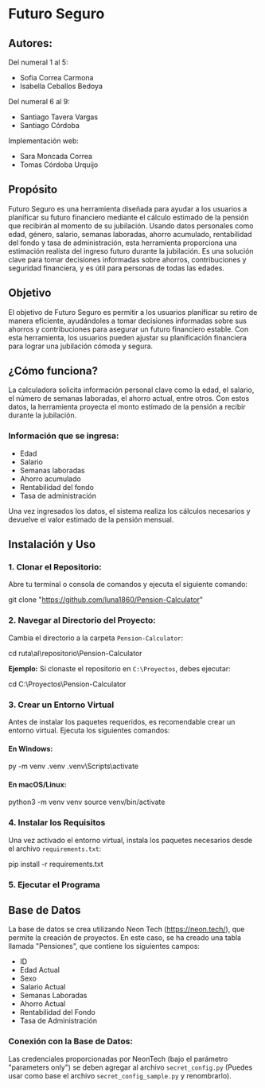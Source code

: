 # Futuro Seguro

## Autores:
Del numeral 1 al 5:
- Sofia Correa Carmona
- Isabella Ceballos Bedoya

Del numeral 6 al 9:
- Santiago Tavera Vargas
- Santiago Córdoba

Implementación web:
- Sara Moncada Correa
- Tomas Córdoba Urquijo

## Propósito
Futuro Seguro es una herramienta diseñada para ayudar a los usuarios a planificar su futuro financiero mediante el cálculo estimado de la pensión que recibirán al momento de su jubilación. Usando datos personales como edad, género, salario, semanas laboradas, ahorro acumulado, rentabilidad del fondo y tasa de administración, esta herramienta proporciona una estimación realista del ingreso futuro durante la jubilación. Es una solución clave para tomar decisiones informadas sobre ahorros, contribuciones y seguridad financiera, y es útil para personas de todas las edades.

## Objetivo
El objetivo de Futuro Seguro es permitir a los usuarios planificar su retiro de manera eficiente, ayudándoles a tomar decisiones informadas sobre sus ahorros y contribuciones para asegurar un futuro financiero estable. Con esta herramienta, los usuarios pueden ajustar su planificación financiera para lograr una jubilación cómoda y segura.

## ¿Cómo funciona?
La calculadora solicita información personal clave como la edad, el salario, el número de semanas laboradas, el ahorro actual, entre otros. Con estos datos, la herramienta proyecta el monto estimado de la pensión a recibir durante la jubilación.

### Información que se ingresa:
- Edad
- Salario
- Semanas laboradas
- Ahorro acumulado
- Rentabilidad del fondo
- Tasa de administración

Una vez ingresados los datos, el sistema realiza los cálculos necesarios y devuelve el valor estimado de la pensión mensual.

## Instalación y Uso

### 1. Clonar el Repositorio:

Abre tu terminal o consola de comandos y ejecuta el siguiente comando:

git clone "https://github.com/luna1860/Pension-Calculator"

### 2. Navegar al Directorio del Proyecto:

Cambia el directorio a la carpeta `Pension-Calculator`:

cd ruta\al\repositorio\Pension-Calculator

**Ejemplo:** Si clonaste el repositorio en `C:\Proyectos`, debes ejecutar:

cd C:\Proyectos\Pension-Calculator

### 3. Crear un Entorno Virtual

Antes de instalar los paquetes requeridos, es recomendable crear un entorno virtual. Ejecuta los siguientes comandos:

#### En Windows:

py -m venv .venv
.venv\Scripts\activate

#### En macOS/Linux:

python3 -m venv venv
source venv/bin/activate

### 4. Instalar los Requisitos

Una vez activado el entorno virtual, instala los paquetes necesarios desde el archivo `requirements.txt`:

pip install -r requirements.txt

### 5. Ejecutar el Programa


    
## Base de Datos
La base de datos se crea utilizando Neon Tech (https://neon.tech/), que permite la creación de proyectos. En este caso, se ha creado una tabla llamada "Pensiones", que contiene los siguientes campos:
- ID
- Edad Actual
- Sexo
- Salario Actual
- Semanas Laboradas
- Ahorro Actual
- Rentabilidad del Fondo
- Tasa de Administración

### Conexión con la Base de Datos:
Las credenciales proporcionadas por NeonTech (bajo el parámetro "parameters only") se deben agregar al archivo `secret_config.py` (Puedes usar como base el archivo `secret_config_sample.py` y renombrarlo).
